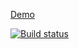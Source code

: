 [Demo](https://lana2810.github.io/ra_2_filter/)

[![Build status](https://ci.appveyor.com/api/projects/status/ex2604fcvet2twlm/branch/master?svg=true)](https://ci.appveyor.com/project/lana2810/ra-2-filter/branch/master)
